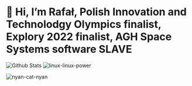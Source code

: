 # 👋 Hi, I’m Rafał, Polish Innovation and Technolodgy Olympics finalist, Explory 2022 finalist, AGH Space Systems software SLAVE
![Github Stats](https://github-readme-stats.vercel.app/api?username=CppEnjoyer69&show_icons=true&theme=radical) ![linux-linux-power](https://github.com/CppEnjoyer69/CppEnjoyer69/assets/102436271/6755f744-5df7-49dd-bd81-f04296da77e6)

![nyan-cat-nyan](https://github.com/CppEnjoyer69/CppEnjoyer69/assets/102436271/047b346c-5611-4b70-b742-fefc6921366a)

